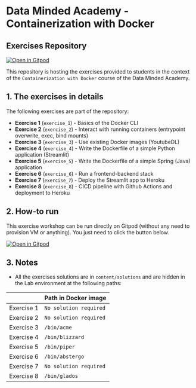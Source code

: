 # Data Minded Academy - Containerization with Docker
## Exercises Repository

[![Open in Gitpod](https://gitpod.io/button/open-in-gitpod.svg)](https://gitpod.io/#https://github.com/datamindedacademy/containerization_with_docker)

This repository is hosting the exercises provided to students in the context of the `Containerization with Docker` course of the Data Minded Academy.

## 1. The exercises in details

The following exercises are part of the repository:

* **Exercise 1** (`exercise_1`) - Basics of the Docker CLI
* **Exercise 2** (`exercise_2`) - Interact with running containers (entrypoint overwrite, exec, bind mounts)
* **Exercise 3** (`exercise_3`) - Use existing Docker images (YoutubeDL)
* **Exercise 4** (`exercise_4`) - Write the Dockerfile of a simple Python application (Streamlit)
* **Exercise 5** (`exercise_5`) - Write the Dockerfile of a simple Spring (Java) application
* **Exercise 6** (`exercise_6`) - Run a frontend-backend stack
* **Exercise 7** (`exercise_7`) - Deploy the Streamlit app to Heroku
* **Exercise 8** (`exercise_8`) - CICD pipeline with Github Actions and deployment to Heroku

## 2. How-to run

This exercise workshop can be run directly on Gitpod (without any need to provision VM or anything). You just need to click the button below.

[![Open in Gitpod](https://gitpod.io/button/open-in-gitpod.svg)](https://gitpod.io/#https://github.com/datamindedacademy/containerization_with_docker)


## 3. Notes

* All the exercises solutions are in `content/solutions` and are hidden in the Lab environment at the following paths:

|            | Path in Docker image |
|------------|---------------|
| Exercise 1 | `No solution required` |
| Exercise 2 | `No solution required` |
| Exercise 3 | `/bin/acme` |
| Exercise 4 | `/bin/blizzard` |
| Exercise 5 | `/bin/piper`|
| Exercise 6 | `/bin/abstergo` |
| Exercise 7 | `No solution required` |
| Exercise 8 | `/bin/glados` |